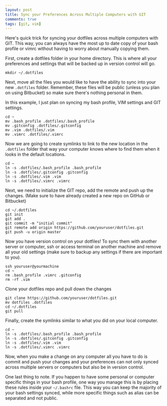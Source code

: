```yaml
---
layout: post
title: Sync your Preferences Across Multiple Computers with GIT
comments: true
tags: [git, vim]
---
```


Here's quick trick for syncing your dotfiles across multiple computers with GIT.
This way, you can always have the most up to date copy of your bash profile or
vimrc without having to worry about manually copying them.

First, create a dotfiles folder in your home directory. This is where all your
preferences and settings that will be backed up in version control will go.

```
mkdir ~/.dotfiles
```

Next, move all the files you would like to have the ability to sync into your
new `.dotfiles` folder. Remember, these files will be public (unless you plan
on using Bitbucket) so make sure there's nothing personal in them.

In this example, I just plan on syncing my bash profile, VIM settings and
GIT settings.

```
cd ~
mv .bash_profile .dotfiles/.bash_profile
mv .gitconfig .dotfiles/.gitconfig
mv .vim .dotfiles/.vim
mv .vimrc .dotfiles/.vimrc
```

Now we are going to create symlinks to link to the new location in the
`.dotfiles` folder that way your computer knows where to find them when it
looks in the default locations.

```
cd ~
ln -s .dotfiles/.bash_profile .bash_profile
ln -s .dotfiles/.gitconfig .gitconfig
ln -s .dotfiles/.vim .vim
ln -s .dotfiles/.vimrc .vimrc
```

Next, we need to initialize the GIT repo, add the remote and push up the changes.
(Make sure to have already created a new repo on GitHub or Bitbucket)

```
cd ~/.dotfiles
git init
git add .
git commit -m "initial commit"
git remote add origin https://github.com/youruser/dotfiles.git
git push -u origin master
```

Now you have version control on your dotfiles! To sync them with another server or
computer, ssh or access terminal on another machine and remove all your old settings
(make sure to backup any settings if there are important to you).

```
ssh youruser@yourmachine
cd ~
rm .bash_profile .vimrc .gitconfig
rm -rf .vim
```

Clone your dotfiles repo and pull down the changes

```
git clone https://github.com/youruser/dotfiles.git
mv dotfiles .dotfiles
cd ~/.dotfiles
git pull
```

Finally, create the symlinks similar to what you did on your local computer.

```
cd ~
ln -s .dotfiles/.bash_profile .bash_profile
ln -s .dotfiles/.gitconfig .gitconfig
ln -s .dotfiles/.vim .vim
ln -s .dotfiles/.vimrc .vimrc
```

Now, when you make a change on any computer all you have to do is commit and push
your changes and your preferences can not only synced across multiple servers or
computers but also be in version control.

One last thing to note. If you happen to have some personal or computer specific
things in your bash profile, one way you manage this is by placing these
rules inside your `~/.bashrc` file. This way you can keep
the majority of your bash settings synced, while more specific things such as
alias can be separated and not public.


